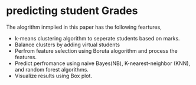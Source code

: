 # predicting student Grades

The alogrithm inmplied in this paper has the following feartures,

- k-means clustering algorithm to seperate students based on marks.
- Balance clusters by adding virtual students
- Perfrom feature selection using Boruta alogorithm and process the features.
- Predict perfromance using naive Bayes(NB), K-nearest-neighbor (KNN), and random forest algorithms.
- Visualize results using Box plot.
